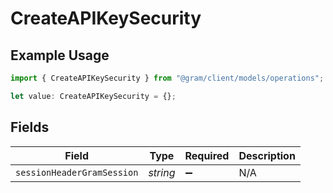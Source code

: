 # CreateAPIKeySecurity

## Example Usage

```typescript
import { CreateAPIKeySecurity } from "@gram/client/models/operations";

let value: CreateAPIKeySecurity = {};
```

## Fields

| Field                      | Type                       | Required                   | Description                |
| -------------------------- | -------------------------- | -------------------------- | -------------------------- |
| `sessionHeaderGramSession` | *string*                   | :heavy_minus_sign:         | N/A                        |